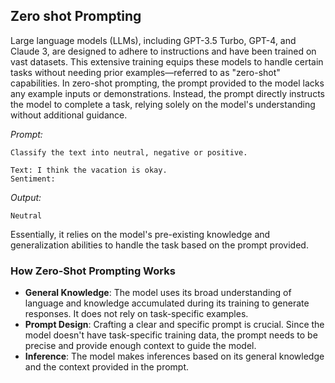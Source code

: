 ## Zero shot Prompting 

Large language models (LLMs), including GPT-3.5 Turbo, GPT-4, and Claude 3, are designed to adhere to instructions and have been trained on vast datasets. This extensive training equips these models to handle certain tasks without needing prior examples—referred to as "zero-shot" capabilities. 
In zero-shot prompting, the prompt provided to the model lacks any example inputs or demonstrations. Instead, the prompt directly instructs the model to complete a task, relying solely on the model's understanding without additional guidance.

*Prompt:*
```
Classify the text into neutral, negative or positive. 

Text: I think the vacation is okay.
Sentiment:
```

*Output:*
```
Neutral
```

 Essentially, it relies on the model's pre-existing knowledge and generalization abilities to handle the task based on the prompt provided. 

### How Zero-Shot Prompting Works
- **General Knowledge**: The model uses its broad understanding of language and knowledge accumulated during its training to generate responses. It does not rely on task-specific examples.
- **Prompt Design**: Crafting a clear and specific prompt is crucial. Since the model doesn't have task-specific training data, the prompt needs to be precise and provide enough context to guide the model.
- **Inference**: The model makes inferences based on its general knowledge and the context provided in the prompt.
